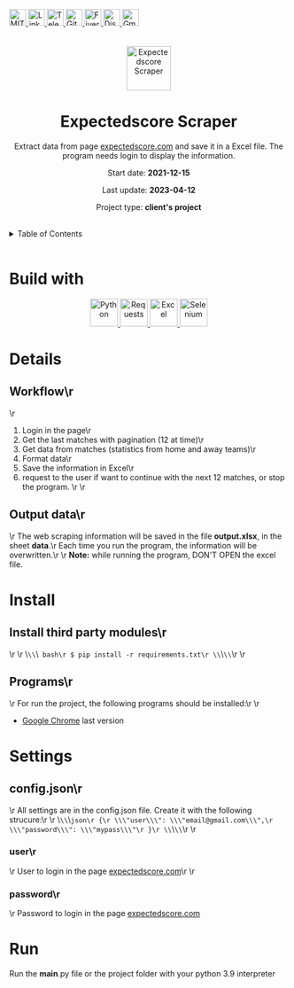 <div><a href='https://github.com/github.com/darideveloper/blob/master/LICENSE' target='_blank'>
            <img src='https://img.shields.io/github/license/github.com/darideveloper.svg?style=for-the-badge' alt='MIT License' height='30px'/>
        </a><a href='https://www.linkedin.com/in/francisco-dari-hernandez-6456b6181/' target='_blank'>
                <img src='https://img.shields.io/static/v1?style=for-the-badge&message=LinkedIn&color=0A66C2&logo=LinkedIn&logoColor=FFFFFF&label=' alt='Linkedin' height='30px'/>
            </a><a href='https://t.me/darideveloper' target='_blank'>
                <img src='https://img.shields.io/static/v1?style=for-the-badge&message=Telegram&color=26A5E4&logo=Telegram&logoColor=FFFFFF&label=' alt='Telegram' height='30px'/>
            </a><a href='https://github.com/darideveloper' target='_blank'>
                <img src='https://img.shields.io/static/v1?style=for-the-badge&message=GitHub&color=181717&logo=GitHub&logoColor=FFFFFF&label=' alt='Github' height='30px'/>
            </a><a href='https://www.fiverr.com/darideveloper?up_rollout=true' target='_blank'>
                <img src='https://img.shields.io/static/v1?style=for-the-badge&message=Fiverr&color=222222&logo=Fiverr&logoColor=1DBF73&label=' alt='Fiverr' height='30px'/>
            </a><a href='https://discord.com/users/992019836811083826' target='_blank'>
                <img src='https://img.shields.io/static/v1?style=for-the-badge&message=Discord&color=5865F2&logo=Discord&logoColor=FFFFFF&label=' alt='Discord' height='30px'/>
            </a><a href='mailto:darideveloper@gmail.com?subject=Hello Dari Developer' target='_blank'>
                <img src='https://img.shields.io/static/v1?style=for-the-badge&message=Gmail&color=EA4335&logo=Gmail&logoColor=FFFFFF&label=' alt='Gmail' height='30px'/>
            </a></div><div align='center'><br><br><img src='https://github.com/darideveloper/expectedscore-scraper/blob/master/logo.png?raw=true' alt='Expectedscore Scraper' height='80px'/>

# Expectedscore Scraper

Extract data from page [expectedscore.com](https://expectedscore.com/) and save it in a Excel file. The program needs login to display the information.

Start date: **2021-12-15**

Last update: **2023-04-12**

Project type: **client's project**

</div><br><details>
            <summary>Table of Contents</summary>
            <ol>
<li><a href='#buildwith'>Build With</a></li>
<li><a href='#media'>Media</a></li>
<li><a href='#details'>Details</a></li>
<li><a href='#install'>Install</a></li>
<li><a href='#settings'>Settings</a></li>
<li><a href='#run'>Run</a></li></ol>
        </details><br>

# Build with

<div align='center'><a href='https://www.python.org/' target='_blank'> <img src='https://cdn.svgporn.com/logos/python.svg' alt='Python' title='Python' height='50px'/> </a><a href='https://requests.readthedocs.io/en/latest/' target='_blank'> <img src='https://requests.readthedocs.io/en/latest/_static/requests-sidebar.png' alt='Requests' title='Requests' height='50px'/> </a><a href='https://www.microsoft.com/es-mx/microsoft-365/excel/?rtc=1' target='_blank'> <img src='https://upload.wikimedia.org/wikipedia/commons/thumb/3/34/Microsoft_Office_Excel_%282019%E2%80%93present%29.svg/2203px-Microsoft_Office_Excel_%282019%E2%80%93present%29.svg.png' alt='Excel' title='Excel' height='50px'/> </a><a href='https://www.selenium.dev/' target='_blank'> <img src='https://cdn.svgporn.com/logos/selenium.svg' alt='Selenium' title='Selenium' height='50px'/> </a></div>

# Details

## Workflow\r
\r
1. Login in the page\r
2. Get the last matches with pagination (12 at time)\r
3. Get data from matches (statistics from home and away teams)\r
4. Format data\r
5. Save the information in Excel\r
6. request to the user if want to continue with the next 12 matches, or stop the program. \r
\r
## Output data\r
\r
The web scraping information will be saved in the file **output.xlsx**, in the sheet **data**.\r
Each time you run the program, the information will be overwritten.\r
\r
**Note:** while running the program, DON'T OPEN the excel file.

# Install

## Install third party modules\r
\r
\r
\\`\\`\\` bash\r
$ pip install -r requirements.txt\r
\\`\\`\\`\r
\r
## Programs\r
\r
For run the project, the following programs should be installed:\r
\r
* [Google Chrome](https://www.google.com/intl/es/chrome) last version

# Settings

## config.json\r
\r
All settings are in the config.json file. Create it with the following strucure:\r
\r
\\`\\`\\`json\r
{\r
    \\\"user\\\": \\\"email@gmail.com\\\",\r
    \\\"password\\\": \\\"mypass\\\"\r
}\r
\\`\\`\\`\r
\r
### user\r
\r
User to  login in the page [expectedscore.com](https://expectedscore.com/)\r
\r
### password\r
\r
Password to login in the page [expectedscore.com](https://expectedscore.com/)

# Run

Run the __main__.py file or the project folder with your python 3.9 interpreter


